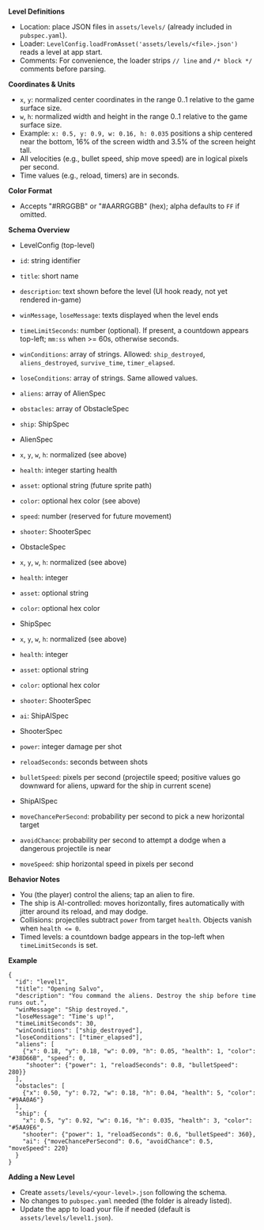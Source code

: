 **Level Definitions**

- Location: place JSON files in `assets/levels/` (already included in `pubspec.yaml`).
- Loader: `LevelConfig.loadFromAsset('assets/levels/<file>.json')` reads a level at app start.
- Comments: For convenience, the loader strips `// line` and `/* block */` comments before parsing.

**Coordinates & Units**

- `x`, `y`: normalized center coordinates in the range 0..1 relative to the game surface size.
- `w`, `h`: normalized width and height in the range 0..1 relative to the game surface size.
- Example: `x: 0.5, y: 0.9, w: 0.16, h: 0.035` positions a ship centered near the bottom, 16% of the screen width and 3.5% of the screen height tall.
- All velocities (e.g., bullet speed, ship move speed) are in logical pixels per second.
- Time values (e.g., reload, timers) are in seconds.

**Color Format**

- Accepts "#RRGGBB" or "#AARRGGBB" (hex); alpha defaults to `FF` if omitted.

**Schema Overview**

- LevelConfig (top-level)
- `id`: string identifier
- `title`: short name
- `description`: text shown before the level (UI hook ready, not yet rendered in-game)
- `winMessage`, `loseMessage`: texts displayed when the level ends
- `timeLimitSeconds`: number (optional). If present, a countdown appears top-left; `mm:ss` when >= 60s, otherwise seconds.
- `winConditions`: array of strings. Allowed: `ship_destroyed`, `aliens_destroyed`, `survive_time`, `timer_elapsed`.
- `loseConditions`: array of strings. Same allowed values.
- `aliens`: array of AlienSpec
- `obstacles`: array of ObstacleSpec
- `ship`: ShipSpec

- AlienSpec
- `x`, `y`, `w`, `h`: normalized (see above)
- `health`: integer starting health
- `asset`: optional string (future sprite path)
- `color`: optional hex color (see above)
- `speed`: number (reserved for future movement)
- `shooter`: ShooterSpec

- ObstacleSpec
- `x`, `y`, `w`, `h`: normalized (see above)
- `health`: integer
- `asset`: optional string
- `color`: optional hex color

- ShipSpec
- `x`, `y`, `w`, `h`: normalized (see above)
- `health`: integer
- `asset`: optional string
- `color`: optional hex color
- `shooter`: ShooterSpec
- `ai`: ShipAISpec

- ShooterSpec
- `power`: integer damage per shot
- `reloadSeconds`: seconds between shots
- `bulletSpeed`: pixels per second (projectile speed; positive values go downward for aliens, upward for the ship in current scene)

- ShipAISpec
- `moveChancePerSecond`: probability per second to pick a new horizontal target
- `avoidChance`: probability per second to attempt a dodge when a dangerous projectile is near
- `moveSpeed`: ship horizontal speed in pixels per second

**Behavior Notes**

- You (the player) control the aliens; tap an alien to fire.
- The ship is AI-controlled: moves horizontally, fires automatically with jitter around its reload, and may dodge.
- Collisions: projectiles subtract `power` from target `health`. Objects vanish when `health <= 0`.
- Timed levels: a countdown badge appears in the top-left when `timeLimitSeconds` is set.

**Example**

```
{
  "id": "level1",
  "title": "Opening Salvo",
  "description": "You command the aliens. Destroy the ship before time runs out.",
  "winMessage": "Ship destroyed.",
  "loseMessage": "Time's up!",
  "timeLimitSeconds": 30,
  "winConditions": ["ship_destroyed"],
  "loseConditions": ["timer_elapsed"],
  "aliens": [
    {"x": 0.18, "y": 0.18, "w": 0.09, "h": 0.05, "health": 1, "color": "#38D66B", "speed": 0,
     "shooter": {"power": 1, "reloadSeconds": 0.8, "bulletSpeed": 280}}
  ],
  "obstacles": [
    {"x": 0.50, "y": 0.72, "w": 0.18, "h": 0.04, "health": 5, "color": "#9AA0A6"}
  ],
  "ship": {
    "x": 0.5, "y": 0.92, "w": 0.16, "h": 0.035, "health": 3, "color": "#5AA9E6",
    "shooter": {"power": 1, "reloadSeconds": 0.6, "bulletSpeed": 360},
    "ai": {"moveChancePerSecond": 0.6, "avoidChance": 0.5, "moveSpeed": 220}
  }
}
```

**Adding a New Level**

- Create `assets/levels/<your-level>.json` following the schema.
- No changes to `pubspec.yaml` needed (the folder is already listed).
- Update the app to load your file if needed (default is `assets/levels/level1.json`).

